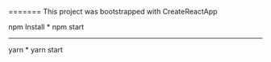 =======
This project was bootstrapped with CreateReactApp

npm Install
*
npm start

***
yarn 
*
yarn start

